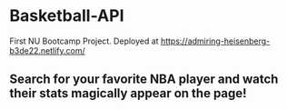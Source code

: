 # Basketball-API

First NU Bootcamp Project. Deployed at https://admiring-heisenberg-b3de22.netlify.com/

## Search for your favorite NBA player and watch their stats magically appear on the page!
